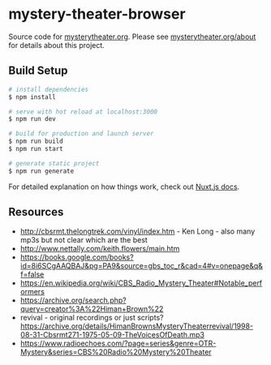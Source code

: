 # mystery-theater-browser

Source code for [mysterytheater.org](https://www.mysterytheater.org). Please see [mysterytheater.org/about](https://www.mysterytheater.org/about) for details about this project.

## Build Setup

```bash
# install dependencies
$ npm install

# serve with hot reload at localhost:3000
$ npm run dev

# build for production and launch server
$ npm run build
$ npm run start

# generate static project
$ npm run generate
```

For detailed explanation on how things work, check out [Nuxt.js docs](https://nuxtjs.org).

## Resources

* http://cbsrmt.thelongtrek.com/vinyl/index.htm  - Ken Long - also many mp3s but not clear which are the best
* http://www.nettally.com/keith.flowers/main.htm
* https://books.google.com/books?id=8i6SCgAAQBAJ&pg=PA9&source=gbs_toc_r&cad=4#v=onepage&q&f=false
* https://en.wikipedia.org/wiki/CBS_Radio_Mystery_Theater#Notable_performers
* https://archive.org/search.php?query=creator%3A%22Himan+Brown%22
* revival - original recordings or just scripts? https://archive.org/details/HimanBrownsMysteryTheaterrevival/1998-08-31-Cbsrmt271-1975-05-09-TheVoicesOfDeath.mp3
* https://www.radioechoes.com/?page=series&genre=OTR-Mystery&series=CBS%20Radio%20Mystery%20Theater
